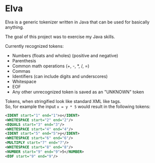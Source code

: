 # Elva

Elva is a generic tokenizer written in Java that can be used for basically anything.

The goal of this project was to exercise my Java skills.

Currently recognized tokens:
- Numbers (floats and wholes) (positive and negative)
- Parenthesis
- Common math operations (+, -, *, /, =)
- Commas
- Identifiers (can include digits and underscores)
- Whitespace
- EOF
- Any other unrecognized token is saved as an "UNKNOWN" token

Tokens, when stringified look like standard XML like tags.  
So, for example the input `x = y * 5` would result in the following tokens:
```xml
<IDENT start="1" end="1">x</IDENT>
<WHITESPACE start="2" end="2"/>
<EQUALS start="3" end="3"/>
<WHITESPACE start="4" end="4"/>
<IDENT start="5" end="5">y</IDENT>
<WHITESPACE start="6" end="6"/>
<MULTIPLY start="7" end="7"/>
<WHITESPACE start="8" end="8"/>
<NUMBER start="9" end="9">5</NUMBER>
<EOF start="9" end="9"/>
```
